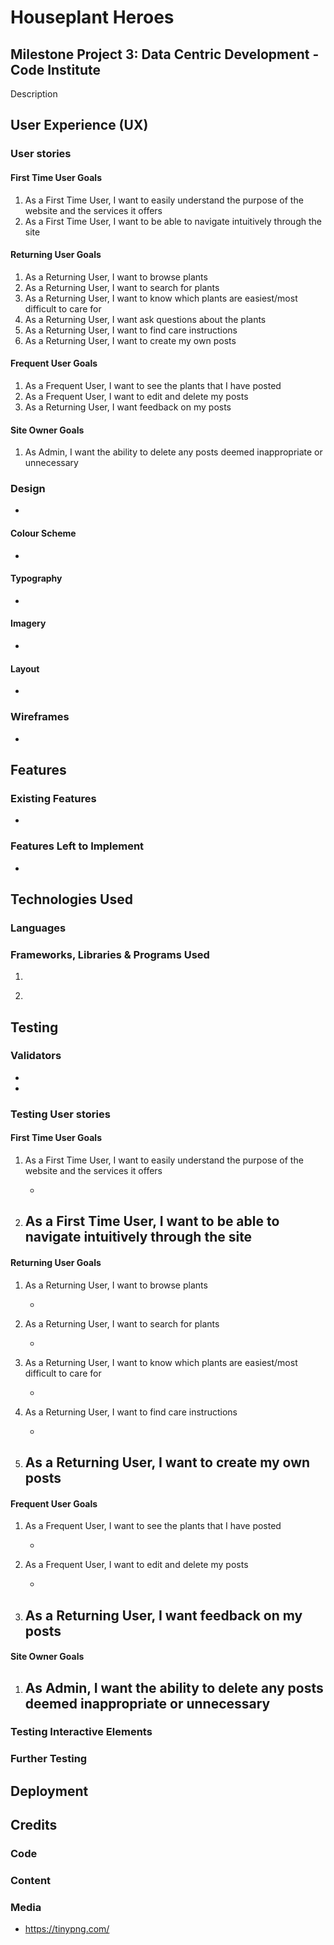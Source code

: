 # Houseplant Heroes

## Milestone Project 3: Data Centric Development - Code Institute

Description

## User Experience (UX)

### User stories

#### First Time User Goals

1. As a First Time User, I want to easily understand the purpose of the website and the services it offers
2. As a First Time User, I want to be able to navigate intuitively through the site

#### Returning User Goals

1. As a Returning User, I want to browse plants
2. As a Returning User, I want to search for plants
3. As a Returning User, I want to know which plants are easiest/most difficult to care for
4. As a Returning User, I want ask questions about the plants
5. As a Returning User, I want to find care instructions
6. As a Returning User, I want to create my own posts

#### Frequent User Goals

1. As a Frequent User, I want to see the plants that I have posted
2. As a Frequent User, I want to edit and delete my posts
3. As a Returning User, I want feedback on my posts

#### Site Owner Goals

1. As Admin, I want the ability to delete any posts deemed inappropriate or unnecessary

### Design

-

#### Colour Scheme

-

#### Typography

-

#### Imagery

-

#### Layout

-

### Wireframes

-

## Features

### Existing Features

-

### Features Left to Implement

-

## Technologies Used

### Languages

### Frameworks, Libraries & Programs Used

1.

2)

## Testing

### Validators

-
-

### Testing User stories

#### First Time User Goals

1. As a First Time User, I want to easily understand the purpose of the website and the services it offers

   -

2. As a First Time User, I want to be able to navigate intuitively through the site
   -

#### Returning User Goals

1. As a Returning User, I want to browse plants

   -

2. As a Returning User, I want to search for plants

   -

3. As a Returning User, I want to know which plants are easiest/most difficult to care for

   -

4. As a Returning User, I want to find care instructions

   -

5. As a Returning User, I want to create my own posts
   -

#### Frequent User Goals

1. As a Frequent User, I want to see the plants that I have posted

   -

2. As a Frequent User, I want to edit and delete my posts

   -

3. As a Returning User, I want feedback on my posts
   -

#### Site Owner Goals

1. As Admin, I want the ability to delete any posts deemed inappropriate or unnecessary
   -

### Testing Interactive Elements

### Further Testing

## Deployment

## Credits

### Code

### Content

### Media

- https://tinypng.com/
